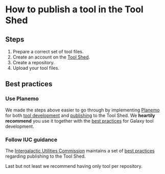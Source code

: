 ---
---
# How to publish a tool in the Tool Shed

## Steps

1. Prepare a correct set of tool files.
1. Create an account on the [Tool Shed](https://toolshed.g2.bx.psu.edu/).
1. Create a repository.
1. Upload your tool files.

## Best practices

### Use Planemo

We made the steps above easier to go through by implementing [Planemo](http://planemo.readthedocs.io/) for both [tool development](http://planemo.readthedocs.io/en/latest/writing_standalone.html) and [publishing](http://planemo.readthedocs.io/en/latest/_writing_publish_intro.html) to the Tool Shed. We **heartily recommend** you use it together with the [best practices](http://galaxy-iuc-standards.readthedocs.io/en/latest/best_practices.html) for Galaxy tool development.

### Follow IUC guidance

The [Intergalactic Utilities Commission](/src/iuc/index.md) maintains a set of [best practices](http://galaxy-iuc-standards.readthedocs.io/en/latest/best_practices/integration_checklist.html) regarding publishing to the Tool Shed.

Last but not least we recommend having only tool per repository.
